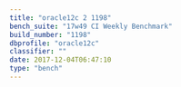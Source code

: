 ```yaml
---
title: "oracle12c 2 1198"
bench_suite: "17w49 CI Weekly Benchmark"
build_number: "1198"
dbprofile: "oracle12c"
classifier: ""
date: 2017-12-04T06:47:10
type: "bench"
---
```

